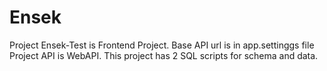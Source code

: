 # Ensek

Project Ensek-Test is Frontend Project. Base API url is in app.settinggs file
Project API is WebAPI. This project has 2 SQL scripts for schema and data.
